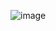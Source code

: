 ![image](https://user-images.githubusercontent.com/60555651/146697965-6f36d565-7dc1-4dcc-b776-7f2ede9947da.png)
